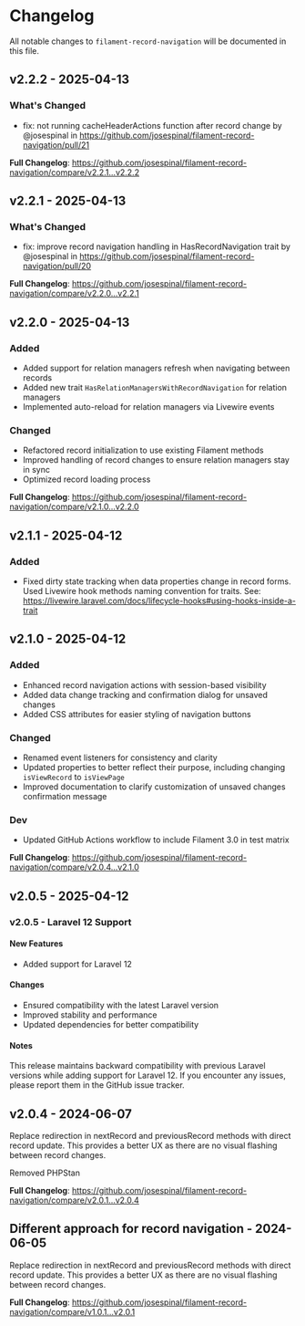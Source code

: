 # Changelog

All notable changes to `filament-record-navigation` will be documented in this file.

## v2.2.2 - 2025-04-13

### What's Changed

* fix: not running cacheHeaderActions function after record change by @josespinal in https://github.com/josespinal/filament-record-navigation/pull/21

**Full Changelog**: https://github.com/josespinal/filament-record-navigation/compare/v2.2.1...v2.2.2

## v2.2.1 - 2025-04-13

### What's Changed

* fix: improve record navigation handling in HasRecordNavigation trait by @josespinal in https://github.com/josespinal/filament-record-navigation/pull/20

**Full Changelog**: https://github.com/josespinal/filament-record-navigation/compare/v2.2.0...v2.2.1

## v2.2.0 - 2025-04-13

### Added

- Added support for relation managers refresh when navigating between records
- Added new trait `HasRelationManagersWithRecordNavigation` for relation managers
- Implemented auto-reload for relation managers via Livewire events

### Changed

- Refactored record initialization to use existing Filament methods
- Improved handling of record changes to ensure relation managers stay in sync
- Optimized record loading process

**Full Changelog**: https://github.com/josespinal/filament-record-navigation/compare/v2.1.0...v2.2.0

## v2.1.1 - 2025-04-12

### Added

- Fixed dirty state tracking when data properties change in record forms. Used Livewire hook methods naming convention for traits. See: https://livewire.laravel.com/docs/lifecycle-hooks#using-hooks-inside-a-trait

## v2.1.0 - 2025-04-12

### Added

- Enhanced record navigation actions with session-based visibility
- Added data change tracking and confirmation dialog for unsaved changes
- Added CSS attributes for easier styling of navigation buttons

### Changed

- Renamed event listeners for consistency and clarity
- Updated properties to better reflect their purpose, including changing `isViewRecord` to `isViewPage`
- Improved documentation to clarify customization of unsaved changes confirmation message

### Dev

- Updated GitHub Actions workflow to include Filament 3.0 in test matrix

**Full Changelog**: https://github.com/josespinal/filament-record-navigation/compare/v2.0.4...v2.1.0

## v2.0.5 - 2025-04-12

### v2.0.5 - Laravel 12 Support

#### New Features

- Added support for Laravel 12

#### Changes

- Ensured compatibility with the latest Laravel version
- Improved stability and performance
- Updated dependencies for better compatibility

#### Notes

This release maintains backward compatibility with previous Laravel versions while adding support for Laravel 12. If you encounter any issues, please report them in the GitHub issue tracker.

## v2.0.4 - 2024-06-07

Replace redirection in nextRecord and previousRecord methods with direct record update. This provides a better UX as there are no visual flashing between record changes.

Removed PHPStan

**Full Changelog**: https://github.com/josespinal/filament-record-navigation/compare/v2.0.1...v2.0.4

## Different approach for record navigation - 2024-06-05

Replace redirection in nextRecord and previousRecord methods with direct record update. This provides a better UX as there are no visual flashing between record changes.

**Full Changelog**: https://github.com/josespinal/filament-record-navigation/compare/v1.0.1...v2.0.1
